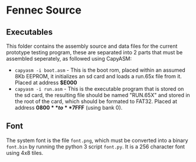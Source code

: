 # Fennec Source

## Executables

This folder contains the assembly source and data files for the current prototype testing program, these are separated into 2 parts that must be assembled seperately, as followed using CapyASM:

* `capyasm -i boot.asm` - This is the boot rom, placed within an assumed 8Kb EEPROM, it initializes an sd card and loads a run.65x file from it. Placed at address **$E000**
* `capyasm -i run.asm` - This is the executable program that is stored on the sd card, the resulting file should be named "RUN.65X" and stored in the root of the card, which should be formated to FAT32. Placed at address **$0800** to **$7FFF** (using bank 0).

## Font

The system font is the file `font.png`, which must be converted into a binary `font.bin` by running the python 3 script `font.py`. It is a 256 character font using 4x8 tiles.